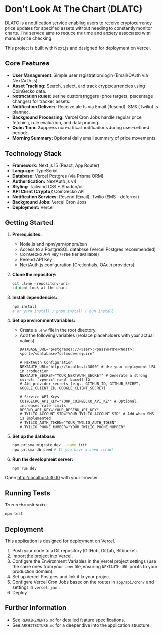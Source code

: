 # Don't Look At The Chart (DLATC)

DLATC is a notification service enabling users to receive cryptocurrency price updates for specified assets without needing to constantly monitor charts. The service aims to reduce the time and anxiety associated with manual price checking.

This project is built with Next.js and designed for deployment on Vercel.

## Core Features

*   **User Management:** Simple user registration/login (Email/OAuth via NextAuth.js).
*   **Asset Tracking:** Search, select, and track cryptocurrencies using CoinGecko data.
*   **Notification Rules:** Define custom triggers (price targets, percentage changes) for tracked assets.
*   **Notification Delivery:** Receive alerts via Email (Resend). SMS (Twilio) is planned.
*   **Background Processing:** Vercel Cron Jobs handle regular price fetching, rule evaluation, and data pruning.
*   **Quiet Time:** Suppress non-critical notifications during user-defined periods.
*   **Morning Summary:** Optional daily email summary of price movements.

## Technology Stack

*   **Framework:** Next.js 15 (React, App Router)
*   **Language:** TypeScript
*   **Database:** Vercel Postgres (via Prisma ORM)
*   **Authentication:** NextAuth.js v4
*   **Styling:** Tailwind CSS + Shadcn/ui
*   **API Client (Crypto):** CoinGecko API
*   **Notification Services:** Resend (Email), Twilio (SMS - deferred)
*   **Background Jobs:** Vercel Cron Jobs
*   **Deployment:** Vercel

## Getting Started

1.  **Prerequisites:**
    *   Node.js and npm/yarn/pnpm/bun
    *   Access to a PostgreSQL database (Vercel Postgres recommended)
    *   CoinGecko API Key (Free tier available)
    *   Resend API Key
    *   NextAuth.js configuration (Credentials, OAuth providers)

2.  **Clone the repository:**
    ```bash
    git clone <repository-url>
    cd dont-look-at-the-chart
    ```

3.  **Install dependencies:**
    ```bash
    npm install
    # or yarn install / pnpm install / bun install
    ```

4.  **Set up environment variables:**
    *   Create a `.env` file in the root directory.
    *   Add the following variables (replace placeholders with your actual values):
        ```env
        DATABASE_URL="postgresql://<user>:<password>@<host>:<port>/<database>?sslmode=require"

        # NextAuth Configuration
        NEXTAUTH_URL="http://localhost:3000" # Use your deployment URL in production
        NEXTAUTH_SECRET="YOUR_NEXTAUTH_SECRET" # Generate a strong secret: `openssl rand -base64 32`
        # Add provider secrets (e.g., GITHUB_ID, GITHUB_SECRET, GOOGLE_CLIENT_ID, GOOGLE_CLIENT_SECRET)

        # Service API Keys
        COINGECKO_API_KEY="YOUR_COINGECKO_API_KEY" # Optional, increases rate limits
        RESEND_API_KEY="YOUR_RESEND_API_KEY"
        # TWILIO_ACCOUNT_SID="YOUR_TWILIO_ACCOUNT_SID" # Add when SMS is implemented
        # TWILIO_AUTH_TOKEN="YOUR_TWILIO_AUTH_TOKEN"
        # TWILIO_PHONE_NUMBER="YOUR_TWILIO_PHONE_NUMBER"
        ```

5.  **Set up the database:**
    ```bash
    npx prisma migrate dev --name init
    npx prisma db seed # If you have a seed script
    ```

6.  **Run the development server:**
    ```bash
    npm run dev
    ```

Open [http://localhost:3000](http://localhost:3000) with your browser.

## Running Tests

To run the unit tests:

```bash
npm test
```

## Deployment

This application is designed for deployment on [Vercel](https://vercel.com/).

1.  Push your code to a Git repository (GitHub, GitLab, Bitbucket).
2.  Import the project into Vercel.
3.  Configure the Environment Variables in the Vercel project settings (use the same ones from your `.env` file, ensuring `NEXTAUTH_URL` points to your production domain).
4.  Set up Vercel Postgres and link it to your project.
5.  Configure Vercel Cron Jobs based on the routes in `app/api/cron/` and settings in `vercel.json`.
6.  Deploy!

## Further Information

*   See `REQUIREMENTS.md` for detailed feature specifications.
*   See `ARCHITECTURE.md` for a deeper dive into the application structure.
